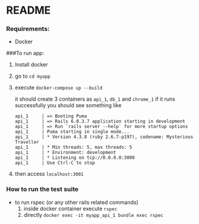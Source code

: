 # README

### Requirements:
* Docker

###To run app:
1. Install docker
2. go to `cd myapp`
3. execute `docker-compose up --build`
   
    it should create 3 containers as `api_1`, `db_1` and `chrome_1`
    if it runs successfully you should see something like 
    ```
    api_1     | => Booting Puma
    api_1     | => Rails 6.0.3.7 application starting in development
    api_1     | => Run `rails server --help` for more startup options
    api_1     | Puma starting in single mode...
    api_1     | * Version 4.3.8 (ruby 2.6.7-p197), codename: Mysterious Traveller
    api_1     | * Min threads: 5, max threads: 5
    api_1     | * Environment: development
    api_1     | * Listening on tcp://0.0.0.0:3000
    api_1     | Use Ctrl-C to stop
   ```
4. then access `localhost:3001`

### How to run the test suite 
* to run rspec (or any other rails related commands)
   1. inside docker container execute `rspec`
   2. directly `docker exec -it myapp_api_1 bundle exec rspec`
    
